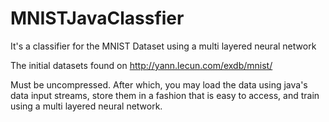 # MNISTJavaClassfier
It's a classifier for the MNIST Dataset using a multi layered neural network

The initial datasets found on 
http://yann.lecun.com/exdb/mnist/

Must be uncompressed. After which, you may load the data using java's data input streams, store them in a fashion that is easy to access, and train using a multi layered neural network.
